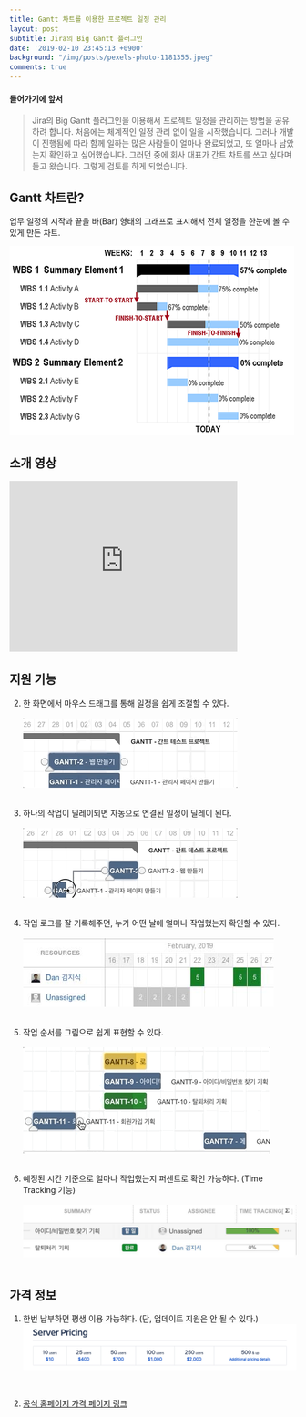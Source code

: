 ```yaml
---
title: Gantt 차트를 이용한 프로젝트 일정 관리
layout: post
subtitle: Jira의 Big Gantt 플러그인
date: '2019-02-10 23:45:13 +0900'
background: "/img/posts/pexels-photo-1181355.jpeg"
comments: true
---
```


#### 들어가기에 앞서
>Jira의 Big Gantt 플러그인을 이용해서 프로젝트 일정을 관리하는 방법을 공유하려 합니다. 
처음에는 체계적인 일정 관리 없이 일을 시작했습니다. 
그러나 개발이 진행됨에 따라 함께 일하는 많은 사람들이 얼마나 완료되었고, 또 얼마나 남았는지 확인하고 싶어했습니다. 
그러던 중에 회사 대표가 간트 차트를 쓰고 싶다며 들고 왔습니다. 그렇게 검토를 하게 되었습니다.



## Gantt 차트란?
업무 일정의 시작과 끝을 바(Bar) 형태의 그래프로 표시해서 전체 일정을 한눈에 볼 수 있게 만든 차트.

![Gantt 차트 이미지](/img/posts/post_gantt/GanttChartAnatomy.png)


## 소개 영상
<iframe width="400" height="300" src="https://www.youtube.com/embed/gSrYPLRQSxQ" frameborder="0" allow="accelerometer; autoplay; encrypted-media; gyroscope; picture-in-picture" allowfullscreen></iframe><br>

## 지원 기능    

2. 한 화면에서 마우스 드래그를 통해 일정을 쉽게 조절할 수 있다. 
<br><br>![마우스 드래그 조절](/img/posts/post_gantt/gif_drag.gif)<br><br> 

3. 하나의 작업이 딜레이되면 자동으로 연결된 일정이 딜레이 된다.
<br><br>![일정 딜레이](/img/posts/post_gantt/gif_delay.gif)<br><br> 

4. 작업 로그를 잘 기록해주면, 누가 어떤 날에 얼마나 작업했는지 확인할 수 있다. 
<br><br>![개인 작업 시간](/img/posts/post_gantt/img_workingtime.jpg)<br><br> 

5. 작업 순서를 그림으로 쉽게 표현할 수 있다.
<br><br>![마우스 드래그 조절](/img/posts/post_gantt/gif_work_order.gif)<br><br> 

6. 예정된 시간 기준으로 얼마나 작업했는지 퍼센트로 확인 가능하다. (Time Tracking 기능)
<br><br>![시간 추적](/img/posts/post_gantt/img_time_tracking.jpg)<br><br>  
 
 
## 가격 정보
 1. 한번 납부하면 평생 이용 가능하다. (단, 업데이트 지원은 안 될 수 있다.)
![가격 정보](/img/posts/post_gantt/image2019-2-13_17-3-33.png)
<br>

2. [공식 홈페이지 가격 페이지 링크](https://marketplace.atlassian.com/apps/1213016/biggantt-gantt-chart-for-jira?hosting=server&tab=pricing)

